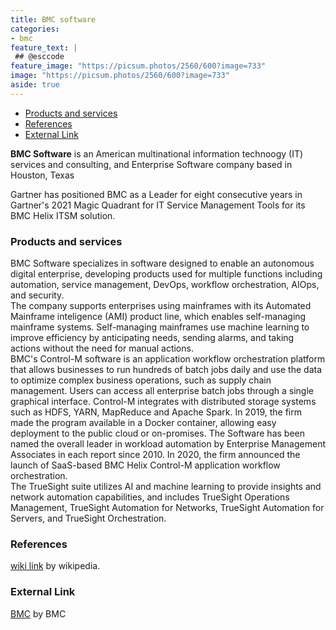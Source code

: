 ```yaml
---
title: BMC software
categories:
- bmc
feature_text: |
 ## @esccode
feature_image: "https://picsum.photos/2560/600?image=733"
image: "https://picsum.photos/2560/600?image=733"
aside: true
---
```


- [Products and services](#products-and-services)
- [References](#references)
- [External Link](#external-link)

**BMC Software** is an American multinational information technoogy (IT) services and consulting, and Enterprise Software company based in Houston, Texas

Gartner has positioned BMC as a Leader for eight consecutive years in Gartner's 2021 Magic Quadrant for IT Service Management Tools for its BMC Helix ITSM solution.

### Products and services

BMC Software specializes in software designed to enable an autonomous digital enterprise, developing products used for multiple functions including automation, service management, DevOps, workflow orchestration, AIOps, and security.  
The company supports enterprises using mainframes with its Automated Mainframe inteligence (AMI) product line, which enables self-managing mainframe systems. Self-managing mainframes use machine learning to improve efficiency by anticipating needs, sending alarms, and taking actions without the need for manual actions.  
BMC's Control-M software is an application workflow orchestration platform that allows businesses to run hundreds of batch jobs daily and use the data to optimize complex business operations, such as supply chain management. Users can access all enterprise batch jobs through a single graphical interface. Control-M integrates with distributed storage systems such as HDFS, YARN, MapReduce and Apache Spark. In 2019, the firm made the program available in a Docker container, allowing easy deployment to the public cloud or on-promises. The Software has been named the overall leader in workload automation by Enterprise Management Associates in each report since 2010. In 2020, the firm announced the launch of SaaS-based BMC Helix Control-M application workflow orchestration.  
The TrueSight suite utilizes AI and machine learning to provide insights and network automation capabilities, and includes TrueSight Operations Management, TrueSight Automation for Networks, TrueSight Automation for Servers, and TrueSight Orchestration.

### References

[wiki link](https://en.wikipedia.org/wiki/BMC_Software) by wikipedia.

### External Link

[BMC](https://www.bmc.com/) by BMC
